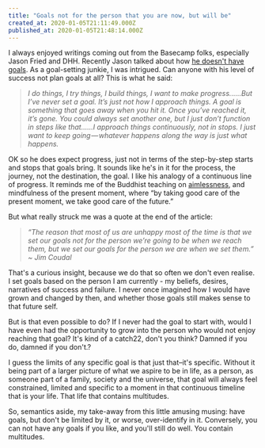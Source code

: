 ```yaml
---
title: "Goals not for the person that you are now, but will be"
created_at: 2020-01-05T21:11:49.000Z
published_at: 2020-01-05T21:48:14.000Z
---
```

I always enjoyed writings coming out from the Basecamp folks, especially Jason Fried and DHH. Recently Jason talked about how [he doesn't have goals](https://m.signalvnoise.com/ive-never-had-a-goal/). As a goal-setting junkie, I was intrigued. Can anyone with his level of success not plan goals at all? This is what he said:

  

> _I do things, I try things, I build things, I want to make progress......But I’ve never set a goal. It’s just not how I approach things. A goal is something that goes away when you hit it. Once you’ve reached it, it’s gone. You could always set another one, but I just don’t function in steps like that......I approach things continuously, not in stops. I just want to keep going — whatever happens along the way is just what happens._

  

OK so he does expect progress, just not in terms of the step-by-step starts and stops that goals bring. It sounds like he's in it for the process, the journey, not the destination, the goal. I like his analogy of a continuous line of progress. It reminds me of the Buddhist teaching on [aimlessness](http://www.livinglifefully.com/flo/floaimlessness.htm), and mindfulness of the present moment, where “by taking good care of the present moment, we take good care of the future.”

  

But what really struck me was a quote at the end of the article:

  

> _“The reason that most of us are unhappy most of the time is that we set our goals not for the person we’re going to be when we reach them, but we set our goals for the person we are when we set them.” ~ Jim Coudal_

  

That's a curious insight, because we do that so often we don't even realise. I set goals based on the person I am currently - my beliefs, desires, narratives of success and failure. I never once imagined how I would have grown and changed by then, and whether those goals still makes sense to that future self. 

  

But is that even possible to do? If I never had the goal to start with, would I have even had the opportunity to grow into the person who would not enjoy reaching that goal? It's kind of a catch22, don't you think? Damned if you do, damned if you don't.?

  

I guess the limits of any specific goal is that just that–it's specific. Without it being part of a larger picture of what we aspire to be in life, as a person, as someone part of a family, society and the universe, that goal will always feel constrained, limited and specific to a moment in that continuous timeline that is your life. That life that contains multitudes.   

  

So, semantics aside, my take-away from this little amusing musing: have goals, but don't be limited by it, or worse, over-identify in it. Conversely, you can not have any goals if you like, and you'll still do well. You contain multitudes.
